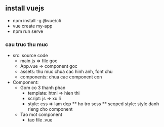 ## install vuejs
- npm install -g @vue/cli
- vue create my-app
- npm run serve

### cau truc thu muc
- src: source code
  + main.js => file goc
  + App.vue => component goc
  + assets: thu muc chua cac hinh anh, font chu
  + components: chua cac component con
- Component:
  + Gom co 3 thanh phan
    * template: html => hien thi
    * script: js => xu li
    * style: css => lam dep
      ** ho tro scss
      ** scoped style: style danh rieng cho component 
  + Tao mot component
    * tao file .vue
    


